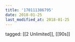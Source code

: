 ```yaml
---
title: '170111386795'
date: 2018-01-25
last_modified_at: 2018-01-25
---
```

tagged: [[2 Unlimited]], [[90s]]
<iframe frameborder="0" height="1" id="ga_target" scrolling="no" style="background-color:transparent; overflow:hidden; position:absolute; top:0; left:0; z-index:9999;" width="1"></iframe>